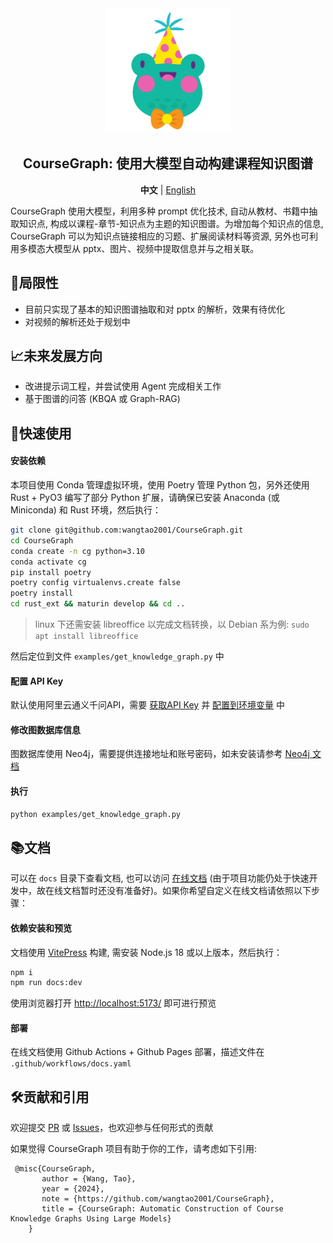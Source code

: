 <div align="center">
<img src="docs/public/logo.png" width="200"  alt="" />
<h2>CourseGraph: 使用大模型自动构建课程知识图谱</h2>

<p>
    <b>中文</b> | <a href="README_en.md">English</a>
</p>
</div>

CourseGraph 使用大模型，利用多种 prompt 优化技术, 自动从教材、书籍中抽取知识点, 构成以课程-章节-知识点为主题的知识图谱。为增加每个知识点的信息, CourseGraph 可以为知识点链接相应的习题、扩展阅读材料等资源, 另外也可利用多模态大模型从 pptx、图片、视频中提取信息并与之相关联。


## 🤔局限性

- 目前只实现了基本的知识图谱抽取和对 pptx 的解析，效果有待优化
- 对视频的解析还处于规划中

## 📈未来发展方向

- 改进提示词工程，并尝试使用 Agent 完成相关工作
- 基于图谱的问答 (KBQA 或 Graph-RAG)

## 🚀快速使用

#### 安装依赖

本项目使用 Conda 管理虚拟环境，使用 Poetry 管理 Python 包，另外还使用 Rust + PyO3 编写了部分 Python 扩展，请确保已安装 Anaconda (或Miniconda) 和 Rust 环境，然后执行：

```bash
git clone git@github.com:wangtao2001/CourseGraph.git
cd CourseGraph
conda create -n cg python=3.10
conda activate cg
pip install poetry
poetry config virtualenvs.create false
poetry install
cd rust_ext && maturin develop && cd ..
```

> linux 下还需安装 libreoffice 以完成文档转换，以 Debian 系为例: `sudo apt install libreoffice`

然后定位到文件 `examples/get_knowledge_graph.py` 中

#### 配置 API Key

默认使用阿里云通义千问API，需要 [获取API Key](https://help.aliyun.com/zh/model-studio/developer-reference/get-api-key?spm=a2c4g.11186623.0.0.1be847bbvv6p4o) 并 [配置到环境变量](https://help.aliyun.com/zh/model-studio/developer-reference/configure-api-key-through-environment-variables?spm=a2c4g.11186623.0.0.1be87980J3g9io) 中

#### 修改图数据库信息

图数据库使用 Neo4j，需要提供连接地址和账号密码，如未安装请参考 [Neo4j 文档](https://neo4j.com/docs/operations-manual/current/installation/)

#### 执行

```bash
python examples/get_knowledge_graph.py
```

## 📚文档

可以在 `docs` 目录下查看文档, 也可以访问 [在线文档](https://wangtao2001.github.io/CourseGraph/) (由于项目功能仍处于快速开发中，故在线文档暂时还没有准备好)。如果你希望自定义在线文档请依照以下步骤：

#### 依赖安装和预览

文档使用 [VitePress](https://vitepress.dev/) 构建, 需安装 Node.js 18 或以上版本，然后执行：

```bash
npm i
npm run docs:dev
```

使用浏览器打开 [http://localhost:5173/](http://localhost:5173/) 即可进行预览

#### 部署

在线文档使用 Github Actions + Github Pages 部署，描述文件在 `.github/workflows/docs.yaml`

## 🛠️贡献和引用

欢迎提交 [PR](https://github.com/wangtao2001/CourseGraph/pulls) 或 [Issues](https://github.com/wangtao2001/CourseGraph/issues)，也欢迎参与任何形式的贡献

如果觉得 CourseGraph 项目有助于你的工作，请考虑如下引用:

```
 @misc{CourseGraph,
       author = {Wang, Tao},
       year = {2024},
       note = {https://github.com/wangtao2001/CourseGraph},
       title = {CourseGraph: Automatic Construction of Course Knowledge Graphs Using Large Models}
    }
```

